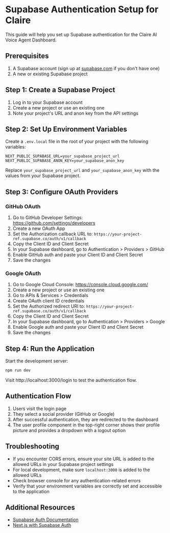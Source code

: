# Supabase Authentication Setup for Claire

This guide will help you set up Supabase authentication for the Claire AI Voice Agent Dashboard.

## Prerequisites

1. A Supabase account (sign up at [supabase.com](https://supabase.com) if you don't have one)
2. A new or existing Supabase project

## Step 1: Create a Supabase Project

1. Log in to your Supabase account
2. Create a new project or use an existing one
3. Note your project's URL and anon key from the API settings

## Step 2: Set Up Environment Variables

Create a `.env.local` file in the root of your project with the following variables:

```
NEXT_PUBLIC_SUPABASE_URL=your_supabase_project_url
NEXT_PUBLIC_SUPABASE_ANON_KEY=your_supabase_anon_key
```

Replace `your_supabase_project_url` and `your_supabase_anon_key` with the values from your Supabase project.

## Step 3: Configure OAuth Providers

### GitHub OAuth

1. Go to GitHub Developer Settings: https://github.com/settings/developers
2. Create a new OAuth App
3. Set the Authorization callback URL to: `https://your-project-ref.supabase.co/auth/v1/callback`
4. Copy the Client ID and Client Secret
5. In your Supabase dashboard, go to Authentication > Providers > GitHub
6. Enable GitHub auth and paste your Client ID and Client Secret
7. Save the changes

### Google OAuth

1. Go to Google Cloud Console: https://console.cloud.google.com/
2. Create a new project or use an existing one
3. Go to APIs & Services > Credentials
4. Create OAuth client ID credentials
5. Set the Authorized redirect URI to: `https://your-project-ref.supabase.co/auth/v1/callback`
6. Copy the Client ID and Client Secret
7. In your Supabase dashboard, go to Authentication > Providers > Google
8. Enable Google auth and paste your Client ID and Client Secret
9. Save the changes

## Step 4: Run the Application

Start the development server:

```bash
npm run dev
```

Visit http://localhost:3000/login to test the authentication flow.

## Authentication Flow

1. Users visit the login page
2. They select a social provider (GitHub or Google)
3. After successful authentication, they are redirected to the dashboard
4. The user profile component in the top-right corner shows their profile picture and provides a dropdown with a logout option

## Troubleshooting

- If you encounter CORS errors, ensure your site URL is added to the allowed URLs in your Supabase project settings
- For local development, make sure `localhost:3000` is added to the allowed URLs
- Check browser console for any authentication-related errors
- Verify that your environment variables are correctly set and accessible to the application

## Additional Resources

- [Supabase Auth Documentation](https://supabase.com/docs/guides/auth)
- [Next.js with Supabase Auth](https://supabase.com/docs/guides/auth/auth-helpers/nextjs)
